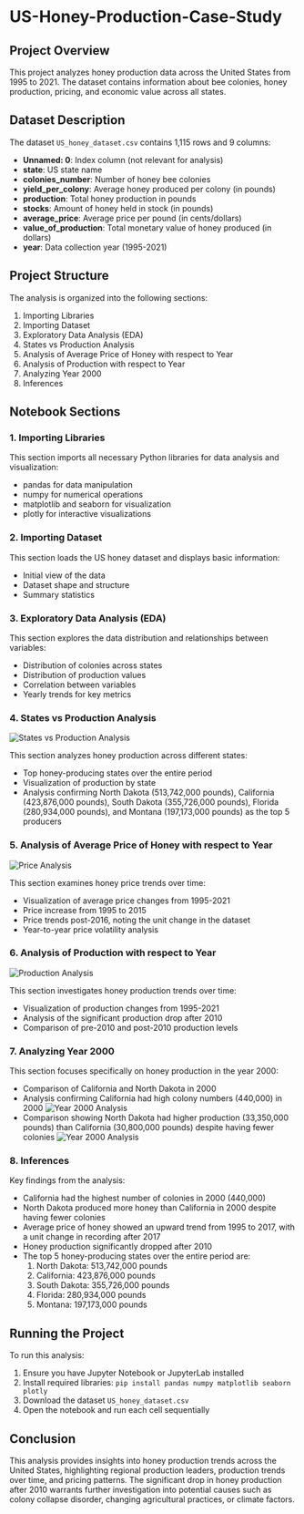 # US-Honey-Production-Case-Study

## Project Overview

This project analyzes honey production data across the United States from 1995 to 2021. The dataset contains information about bee colonies, honey production, pricing, and economic value across all states.

## Dataset Description

The dataset `US_honey_dataset.csv` contains 1,115 rows and 9 columns:

- **Unnamed: 0**: Index column (not relevant for analysis)
- **state**: US state name
- **colonies_number**: Number of honey bee colonies
- **yield_per_colony**: Average honey produced per colony (in pounds)
- **production**: Total honey production in pounds
- **stocks**: Amount of honey held in stock (in pounds)
- **average_price**: Average price per pound (in cents/dollars)
- **value_of_production**: Total monetary value of honey produced (in dollars)
- **year**: Data collection year (1995-2021)

## Project Structure

The analysis is organized into the following sections:

1. Importing Libraries
2. Importing Dataset
3. Exploratory Data Analysis (EDA)
4. States vs Production Analysis
5. Analysis of Average Price of Honey with respect to Year
6. Analysis of Production with respect to Year
7. Analyzing Year 2000
8. Inferences

## Notebook Sections

### 1. Importing Libraries

This section imports all necessary Python libraries for data analysis and visualization:
- pandas for data manipulation
- numpy for numerical operations
- matplotlib and seaborn for visualization
- plotly for interactive visualizations

### 2. Importing Dataset

This section loads the US honey dataset and displays basic information:
- Initial view of the data
- Dataset shape and structure
- Summary statistics

### 3. Exploratory Data Analysis (EDA)

This section explores the data distribution and relationships between variables:
- Distribution of colonies across states
- Distribution of production values
- Correlation between variables
- Yearly trends for key metrics

### 4. States vs Production Analysis

![States vs Production Analysis](screenshots/states_production.png)

This section analyzes honey production across different states:
- Top honey-producing states over the entire period
- Visualization of production by state
- Analysis confirming North Dakota (513,742,000 pounds), California (423,876,000 pounds), South Dakota (355,726,000 pounds), Florida (280,934,000 pounds), and Montana (197,173,000 pounds) as the top 5 producers

### 5. Analysis of Average Price of Honey with respect to Year

![Price Analysis](screenshots/price_analysis.png)

This section examines honey price trends over time:
- Visualization of average price changes from 1995-2021
- Price increase from 1995 to 2015
- Price trends post-2016, noting the unit change in the dataset
- Year-to-year price volatility analysis

### 6. Analysis of Production with respect to Year

![Production Analysis](screenshots/production_analysis.png)

This section investigates honey production trends over time:
- Visualization of production changes from 1995-2021
- Analysis of the significant production drop after 2010
- Comparison of pre-2010 and post-2010 production levels

### 7. Analyzing Year 2000

This section focuses specifically on honey production in the year 2000:
- Comparison of California and North Dakota in 2000
- Analysis confirming California had high colony numbers (440,000) in 2000
  ![Year 2000 Analysis](screenshots/1year_2000.png)
- Comparison showing North Dakota had higher production (33,350,000 pounds) than California (30,800,000 pounds) despite having fewer colonies
  ![Year 2000 Analysis](screenshots/year_2000.png)

### 8. Inferences

Key findings from the analysis:
- California had the highest number of colonies in 2000 (440,000)
- North Dakota produced more honey than California in 2000 despite having fewer colonies
- Average price of honey showed an upward trend from 1995 to 2017, with a unit change in recording after 2017
- Honey production significantly dropped after 2010
- The top 5 honey-producing states over the entire period are:
  1. North Dakota: 513,742,000 pounds
  2. California: 423,876,000 pounds
  3. South Dakota: 355,726,000 pounds
  4. Florida: 280,934,000 pounds
  5. Montana: 197,173,000 pounds

## Running the Project

To run this analysis:

1. Ensure you have Jupyter Notebook or JupyterLab installed
2. Install required libraries: `pip install pandas numpy matplotlib seaborn plotly`
3. Download the dataset `US_honey_dataset.csv`
4. Open the notebook and run each cell sequentially

## Conclusion

This analysis provides insights into honey production trends across the United States, highlighting regional production leaders, production trends over time, and pricing patterns. The significant drop in honey production after 2010 warrants further investigation into potential causes such as colony collapse disorder, changing agricultural practices, or climate factors.
